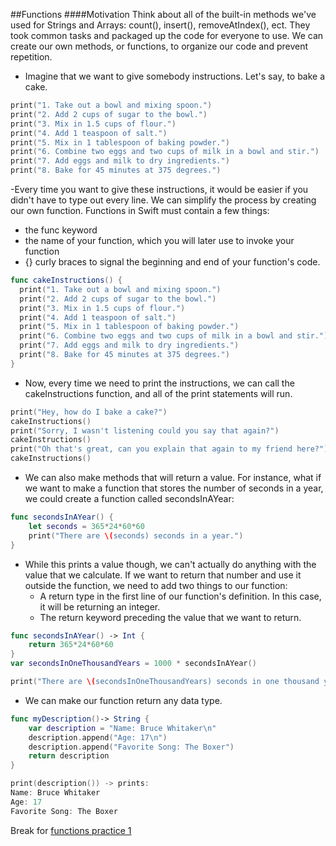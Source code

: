 ##Functions
####Motivation
Think about all of the built-in methods we've used for Strings and Arrays: count(), insert(), removeAtIndex(), ect. They took common tasks and packaged up the code for everyone to use. We can create our own methods, or functions, to organize our code and prevent repetition.

- Imagine that we want to give somebody instructions. Let's say, to bake a cake.
```Swift
print("1. Take out a bowl and mixing spoon.")
print("2. Add 2 cups of sugar to the bowl.")
print("3. Mix in 1.5 cups of flour.")
print("4. Add 1 teaspoon of salt.")
print("5. Mix in 1 tablespoon of baking powder.")
print("6. Combine two eggs and two cups of milk in a bowl and stir.")
print("7. Add eggs and milk to dry ingredients.")
print("8. Bake for 45 minutes at 375 degrees.")
```
-Every time you want to give these instructions, it would be easier if you didn't have to type out every line. We can simplify the process by creating our own function. Functions in Swift must contain a few things:
  - the func keyword
  - the name of your function, which you will later use to invoke your function
  - {} curly braces to signal the beginning and end of your function's code.
```Swift
func cakeInstructions() {
  print("1. Take out a bowl and mixing spoon.")
  print("2. Add 2 cups of sugar to the bowl.")
  print("3. Mix in 1.5 cups of flour.")
  print("4. Add 1 teaspoon of salt.")
  print("5. Mix in 1 tablespoon of baking powder.")
  print("6. Combine two eggs and two cups of milk in a bowl and stir.")
  print("7. Add eggs and milk to dry ingredients.")
  print("8. Bake for 45 minutes at 375 degrees.")
}
```
- Now, every time we need to print the instructions, we can call the cakeInstructions function, and all of the print statements will run.
```Swift
print("Hey, how do I bake a cake?")
cakeInstructions()
print("Sorry, I wasn't listening could you say that again?")
cakeInstructions()
print("Oh that's great, can you explain that again to my friend here?")
cakeInstructions()
```
- We can also make methods that will return a value. For instance, what if we want to make a function that stores the number of seconds in a year, we could create a function called secondsInAYear:
```Swift
func secondsInAYear() {
    let seconds = 365*24*60*60
    print("There are \(seconds) seconds in a year.")
}
```
- While this prints a value though, we can't actually do anything with the value that we calculate. If we want to return that number and use it outside the function, we need to add two things to our function:
  - A return type in the first line of our function's definition. In this case, it will be returning an integer.
  - The return keyword preceding the value that we want to return.
```Swift
func secondsInAYear() -> Int {
    return 365*24*60*60
}
var secondsInOneThousandYears = 1000 * secondsInAYear()

print("There are \(secondsInOneThousandYears) seconds in one thousand years.")
```
- We can make our function return any data type.
```Swift
func myDescription()-> String {
    var description = "Name: Bruce Whitaker\n"
    description.append("Age: 17\n")
    description.append("Favorite Song: The Boxer")
    return description
}

print(description()) -> prints:
Name: Bruce Whitaker
Age: 17
Favorite Song: The Boxer
```
Break for [functions practice 1](https://github.com/upperlinecode/intro-to-swift/tree/master/day-2/FunctionsPractice1.playground)
